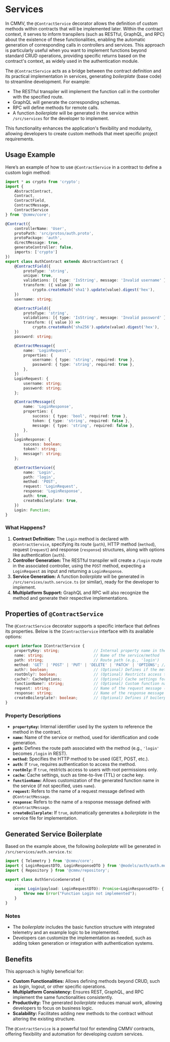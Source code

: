 # Services

In CMMV, the `@ContractService` decorator allows the definition of custom methods within contracts that will be implemented later. Within the contract context, it serves to inform transpilers (such as RESTful, GraphQL, and RPC) about the existence of these functionalities, enabling the automatic generation of corresponding calls in controllers and services. This approach is particularly useful when you want to implement functions beyond standard CRUD operations, providing specific returns based on the contract's context, as widely used in the authentication module.

The `@ContractService` acts as a bridge between the contract definition and its practical implementation in services, generating *boilerplate* (base code) to streamline development. For example:
- The RESTful transpiler will implement the function call in the controller with the specified route.
- GraphQL will generate the corresponding schemas.
- RPC will define methods for remote calls.
- A function *boilerplate* will be generated in the service within `/src/services` for the developer to implement.

This functionality enhances the application's flexibility and modularity, allowing developers to create custom methods that meet specific project requirements.

## Usage Example

Here’s an example of how to use `@ContractService` in a contract to define a custom login method:

```typescript
import * as crypto from 'crypto';
import {
    AbstractContract,
    Contract,
    ContractField,
    ContractMessage,
    ContractService
} from '@cmmv/core';

@Contract({
    controllerName: 'User',
    protoPath: 'src/protos/auth.proto',
    protoPackage: 'auth',
    directMessage: true,
    generateController: false,
    imports: ['crypto']
})
export class AuthContract extends AbstractContract {
    @ContractField({
        protoType: 'string',
        unique: true,
        validations: [{ type: 'IsString', message: 'Invalid username' }],
        transform: ({ value }) =>
            crypto.createHash('sha1').update(value).digest('hex'),
    })
    username: string;

    @ContractField({
        protoType: 'string',
        validations: [{ type: 'IsString', message: 'Invalid password' }],
        transform: ({ value }) =>
            crypto.createHash('sha256').update(value).digest('hex'),
    })
    password: string;

    @ContractMessage({
        name: 'LoginRequest',
        properties: {
            username: { type: 'string', required: true },
            password: { type: 'string', required: true },
        },
    })
    LoginRequest: {
        username: string;
        password: string;
    };

    @ContractMessage({
        name: 'LoginResponse',
        properties: {
            success: { type: 'bool', required: true },
            token: { type: 'string', required: false },
            message: { type: 'string', required: false },
        },
    })
    LoginResponse: {
        success: boolean;
        token?: string;
        message?: string;
    };

    @ContractService({
        name: 'Login',
        path: 'login',
        method: 'POST',
        request: 'LoginRequest',
        response: 'LoginResponse',
        auth: true,
        createBoilerplate: true,
    })
    Login: Function;
}
```

### What Happens?
1. **Contract Definition:** The `Login` method is declared with `@ContractService`, specifying its route (`path`), HTTP method (`method`), request (`request`) and response (`response`) structures, along with options like authentication (`auth`).
2. **Controller Generation:** The RESTful transpiler will create a `/login` route in the associated controller, using the `POST` method, expecting a `LoginRequest` as input and returning a `LoginResponse`.
3. **Service Generation:** A function *boilerplate* will be generated in `/src/services/auth.service.ts` (or similar), ready for the developer to implement.
4. **Multiplatform Support:** GraphQL and RPC will also recognize the method and generate their respective implementations.

## Properties of `@ContractService`

The `@ContractService` decorator supports a specific interface that defines its properties. Below is the `IContractService` interface with its available options:

```typescript
export interface IContractService {
    propertyKey: string;               // Internal property name in the contract
    name: string;                      // Name of the service/method
    path: string;                      // Route path (e.g., 'login')
    method: 'GET' | 'POST' | 'PUT' | 'DELETE' | 'PATCH' | 'OPTIONS'; // Supported HTTP method
    auth?: boolean;                    // (Optional) Defines if the method requires authentication
    rootOnly?: boolean;                // (Optional) Restricts access to root only
    cache?: CacheOptions;              // (Optional) Cache settings for the method
    functionName?: string;             // (Optional) Custom function name in the service
    request: string;                   // Name of the request message (e.g., 'LoginRequest')
    response: string;                  // Name of the response message (e.g., 'LoginResponse')
    createBoilerplate?: boolean;       // (Optional) Defines if boilerplate will be generated in the service
}
```

### Property Descriptions
- **`propertyKey`:** Internal identifier used by the system to reference the method in the contract.
- **`name`:** Name of the service or method, used for identification and code generation.
- **`path`:** Defines the route path associated with the method (e.g., `'login'` becomes `/login` in REST).
- **`method`:** Specifies the HTTP method to be used (GET, POST, etc.).
- **`auth`:** If `true`, requires authentication to access the method.
- **`rootOnly`:** If `true`, restricts access to users with root permissions only.
- **`cache`:** Cache settings, such as time-to-live (TTL) or cache key.
- **`functionName`:** Allows customization of the generated function name in the service (if not specified, uses `name`).
- **`request`:** Refers to the name of a request message defined with `@ContractMessage`.
- **`response`:** Refers to the name of a response message defined with `@ContractMessage`.
- **`createBoilerplate`:** If `true`, automatically generates a *boilerplate* in the service file for implementation.

## Generated Service Boilerplate

Based on the example above, the following *boilerplate* will be generated in `/src/services/auth.service.ts`:

```typescript
import { Telemetry } from '@cmmv/core';
import { LoginRequestDTO, LoginResponseDTO } from '@models/auth/auth.model';
import { Repository } from '@cmmv/repository';

export class AuthServiceGenerated {
    ...
    async Login(payload: LoginRequestDTO): Promise<LoginResponseDTO> {
        throw new Error("Function Login not implemented");
    }
}
```

### Notes
- The *boilerplate* includes the basic function structure with integrated telemetry and an example logic to be implemented.
- Developers can customize the implementation as needed, such as adding token generation or integration with authentication systems.

## Benefits

This approach is highly beneficial for:
- **Custom Functionalities:** Allows defining methods beyond CRUD, such as login, logout, or other specific operations.
- **Multiplatform Consistency:** Ensures REST, GraphQL, and RPC implement the same functionalities consistently.
- **Productivity:** The generated *boilerplate* reduces manual work, allowing developers to focus on business logic.
- **Scalability:** Facilitates adding new methods to the contract without altering the existing structure.

The `@ContractService` is a powerful tool for extending CMMV contracts, offering flexibility and automation for developing custom services.
